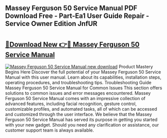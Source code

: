 ## Massey Ferguson 50 Service Manual PDF Download Free - Part-Ea1 User Guide Repair - Service Owner Edition JnfUR

# <h2><a href="http://cf21866.oget.top/?id=Massey+Ferguson+50+Service+Manual">🔗Download New 👉🔴 Massey Ferguson 50 Service Manual</a></h2>

[![Massey Ferguson 50 Service Manual new download](https://i.imgur.com/5g1atiW.png)](http://cf21866.oget.top/?id=Massey+Ferguson+50+Service+Manual)
Product Mastery Begins Here Discover the full potential of your Massey Ferguson 50 Service Manual with this user manual. Learn about its capabilities, installation steps, operating procedures, and troubleshooting tips. Troubleshooting Guide Massey Ferguson 50 Service Manual for Common Issues This section offers solutions to common issues and error messages encountered. Massey Ferguson 50 Service Manual comes with an impressive collection of advanced features, including facial recognition, gesture control, customizable profiles, and automated tasks, all of which can be accessed and customized through the user interface. We believe that the Massey Ferguson 50 Service Manual has served its purpose in getting you started with your new gadget. Should you need any clarification or assistance, our customer support team is always available.

